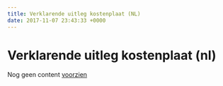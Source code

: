 ```yaml
---
title: Verklarende uitleg kostenplaat (NL)
date: 2017-11-07 23:43:33 +0000
---
```

# Verklarende uitleg kostenplaat (nl)

Nog geen content [voorzien](www.google.be)